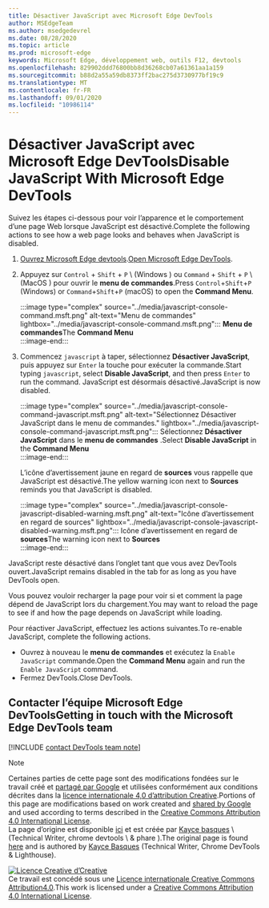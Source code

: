 ```yaml
---
title: Désactiver JavaScript avec Microsoft Edge DevTools
author: MSEdgeTeam
ms.author: msedgedevrel
ms.date: 08/28/2020
ms.topic: article
ms.prod: microsoft-edge
keywords: Microsoft Edge, développement web, outils F12, devtools
ms.openlocfilehash: 829902ddd76800bb8d36268cb07a61361aa1a159
ms.sourcegitcommit: b88d2a55a59db8373ff2bac275d3730977bf19c9
ms.translationtype: MT
ms.contentlocale: fr-FR
ms.lasthandoff: 09/01/2020
ms.locfileid: "10986114"
---
```

<!-- Copyright Kayce Basques 

   Licensed under the Apache License, Version 2.0 (the "License");
   you may not use this file except in compliance with the License.
   You may obtain a copy of the License at

       https://www.apache.org/licenses/LICENSE-2.0

   Unless required by applicable law or agreed to in writing, software
   distributed under the License is distributed on an "AS IS" BASIS,
   WITHOUT WARRANTIES OR CONDITIONS OF ANY KIND, either express or implied.
   See the License for the specific language governing permissions and
   limitations under the License.  -->

# <span data-ttu-id="60b45-103">Désactiver JavaScript avec Microsoft Edge DevTools</span><span class="sxs-lookup"><span data-stu-id="60b45-103">Disable JavaScript With Microsoft Edge DevTools</span></span>  

<span data-ttu-id="60b45-104">Suivez les étapes ci-dessous pour voir l’apparence et le comportement d’une page Web lorsque JavaScript est désactivé.</span><span class="sxs-lookup"><span data-stu-id="60b45-104">Complete the following actions to see how a web page looks and behaves when JavaScript is disabled.</span></span>  

1.  <span data-ttu-id="60b45-105">[Ouvrez Microsoft Edge devtools][DevToolsOpen].</span><span class="sxs-lookup"><span data-stu-id="60b45-105">[Open Microsoft Edge DevTools][DevToolsOpen].</span></span>  
1.  <span data-ttu-id="60b45-106">Appuyez sur `Control` + `Shift` + `P` \ (Windows \) ou `Command` + `Shift` + `P` \ (MacOS \) pour ouvrir le **menu de commandes**.</span><span class="sxs-lookup"><span data-stu-id="60b45-106">Press `Control`+`Shift`+`P` \(Windows\) or `Command`+`Shift`+`P` \(macOS\) to open the **Command Menu**.</span></span>  
    
    :::image type="complex" source="../media/javascript-console-command.msft.png" alt-text="Menu de commandes" lightbox="../media/javascript-console-command.msft.png":::
       <span data-ttu-id="60b45-108">**Menu de commandes**</span><span class="sxs-lookup"><span data-stu-id="60b45-108">The **Command Menu**</span></span>  
    :::image-end:::  
    
1.  <span data-ttu-id="60b45-109">Commencez `javascript` à taper, sélectionnez **Désactiver JavaScript**, puis appuyez sur `Enter` la touche pour exécuter la commande.</span><span class="sxs-lookup"><span data-stu-id="60b45-109">Start typing `javascript`, select **Disable JavaScript**, and then press `Enter` to run the command.</span></span>  <span data-ttu-id="60b45-110">JavaScript est désormais désactivé.</span><span class="sxs-lookup"><span data-stu-id="60b45-110">JavaScript is now disabled.</span></span>  
    
    :::image type="complex" source="../media/javascript-console-command-javascript.msft.png" alt-text="Sélectionnez Désactiver JavaScript dans le menu de commandes." lightbox="../media/javascript-console-command-javascript.msft.png":::
       <span data-ttu-id="60b45-112">Sélectionnez **Désactiver JavaScript** dans le **menu de commandes** .</span><span class="sxs-lookup"><span data-stu-id="60b45-112">Select **Disable JavaScript** in the **Command Menu**</span></span>  
    :::image-end:::  
    
    <span data-ttu-id="60b45-113">L’icône d’avertissement jaune en regard de **sources** vous rappelle que JavaScript est désactivé.</span><span class="sxs-lookup"><span data-stu-id="60b45-113">The yellow warning icon next to **Sources** reminds you that JavaScript is disabled.</span></span>  
    
    :::image type="complex" source="../media/javascript-console-javascript-disabled-warning.msft.png" alt-text="Icône d’avertissement en regard de sources" lightbox="../media/javascript-console-javascript-disabled-warning.msft.png":::
       <span data-ttu-id="60b45-115">Icône d’avertissement en regard de **sources**</span><span class="sxs-lookup"><span data-stu-id="60b45-115">The warning icon next to **Sources**</span></span>  
    :::image-end:::  
    
<span data-ttu-id="60b45-116">JavaScript reste désactivé dans l’onglet tant que vous avez DevTools ouvert.</span><span class="sxs-lookup"><span data-stu-id="60b45-116">JavaScript remains disabled in the tab for as long as you have DevTools open.</span></span>  

<span data-ttu-id="60b45-117">Vous pouvez vouloir recharger la page pour voir si et comment la page dépend de JavaScript lors du chargement.</span><span class="sxs-lookup"><span data-stu-id="60b45-117">You may want to reload the page to see if and how the page depends on JavaScript while loading.</span></span>  

<span data-ttu-id="60b45-118">Pour réactiver JavaScript, effectuez les actions suivantes.</span><span class="sxs-lookup"><span data-stu-id="60b45-118">To re-enable JavaScript, complete the following actions.</span></span>  

*   <span data-ttu-id="60b45-119">Ouvrez à nouveau le **menu de commandes** et exécutez la `Enable JavaScript` commande.</span><span class="sxs-lookup"><span data-stu-id="60b45-119">Open the **Command Menu** again and run the `Enable JavaScript` command.</span></span>  
*   <span data-ttu-id="60b45-120">Fermez DevTools.</span><span class="sxs-lookup"><span data-stu-id="60b45-120">Close DevTools.</span></span>  

## <span data-ttu-id="60b45-121">Contacter l’équipe Microsoft Edge DevTools</span><span class="sxs-lookup"><span data-stu-id="60b45-121">Getting in touch with the Microsoft Edge DevTools team</span></span>  

[!INCLUDE [contact DevTools team note](../includes/contact-devtools-team-note.md)]  

<!-- links -->  

[DevToolsOpen]: ../open.md "Ouvrez Microsoft Edge DevTools | Documents Microsoft"  

> [!NOTE]
> <span data-ttu-id="60b45-123">Certaines parties de cette page sont des modifications fondées sur le travail créé et [partagé par Google][GoogleSitePolicies] et utilisées conformément aux conditions décrites dans la [licence internationale 4,0 d’attribution Creative][CCA4IL].</span><span class="sxs-lookup"><span data-stu-id="60b45-123">Portions of this page are modifications based on work created and [shared by Google][GoogleSitePolicies] and used according to terms described in the [Creative Commons Attribution 4.0 International License][CCA4IL].</span></span>  
> <span data-ttu-id="60b45-124">La page d’origine est disponible [ici](https://developers.google.com/web/tools/chrome-devtools/javascript/disable) et est créée par [Kayce basques][KayceBasques] \ (Technical Writer, chrome devtools \ & phare \).</span><span class="sxs-lookup"><span data-stu-id="60b45-124">The original page is found [here](https://developers.google.com/web/tools/chrome-devtools/javascript/disable) and is authored by [Kayce Basques][KayceBasques] \(Technical Writer, Chrome DevTools \& Lighthouse\).</span></span>  

[![Licence Creative d’Creative][CCby4Image]][CCA4IL]  
<span data-ttu-id="60b45-126">Ce travail est concédé sous une [Licence internationale Creative Commons Attribution4.0][CCA4IL].</span><span class="sxs-lookup"><span data-stu-id="60b45-126">This work is licensed under a [Creative Commons Attribution 4.0 International License][CCA4IL].</span></span>  

[CCA4IL]: https://creativecommons.org/licenses/by/4.0  
[CCby4Image]: https://i.creativecommons.org/l/by/4.0/88x31.png  
[GoogleSitePolicies]: https://developers.google.com/terms/site-policies  
[KayceBasques]: https://developers.google.com/web/resources/contributors/kaycebasques  
